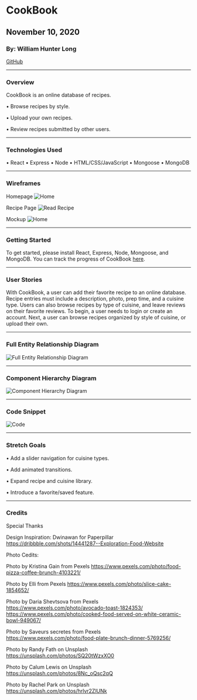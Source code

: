 # CookBook

## November 10, 2020

### By: William Hunter Long

[GitHub](https://github.com/whlong1)
*** 

### Overview

CookBook is an online database of recipes.

• Browse recipes by style.

• Upload your own recipes.

• Review recipes submitted by other users.


***

### Technologies Used

• React
• Express
• Node
• HTML/CSS/JavaScript
• Mongoose
• MongoDB

***

### Wireframes

Homepage
![Home](https://i.imgur.com/XsAGYkX.png)

Recipe Page
![Read Recipe](https://i.imgur.com/XR92tML.png)

Mockup
![Home](https://i.imgur.com/fCOEj1r.png)


***

### Getting Started

To get started, please install React, Express, Node, Mongoose, and MongoDB. You can track the progress of CookBook [here](https://trello.com/b/bqviz8E0/cookbook). 



***

### User Stories

With CookBook, a user can add their favorite recipe to an online database. Recipe entries must include a description, photo, prep time, and a cuisine type. Users can also browse recipes by type of cuisine, and leave reviews on their favorite reviews. To begin, a user needs to login or create an account. Next, a user can browse recipes organized by style of cuisine, or upload their own. 

***
### Full Entity Relationship Diagram

![Full Entity Relationship Diagram](https://i.imgur.com/SzRlHjv.png)

***

### Component Hierarchy Diagram

![Component Hierarchy Diagram](https://i.imgur.com/X83YhTF.png)



***

### Code Snippet

![Code](https://i.imgur.com/5TWk0y7.png)



***


### Stretch Goals

• Add a slider navigation for cuisine types.

• Add animated transitions.

• Expand recipe and cuisine library.

• Introduce a favorite/saved feature. 


***

### Credits

Special Thanks

Design Inspiration:
Dwinawan for Paperpillar
https://dribbble.com/shots/14441287--Exploration-Food-Website


Photo Cedits:


Photo by Kristina Gain from Pexels
https://www.pexels.com/photo/food-pizza-coffee-brunch-4103221/

Photo by Elli from Pexels
https://www.pexels.com/photo/slice-cake-1854652/

Photo by Daria Shevtsova from Pexels
https://www.pexels.com/photo/avocado-toast-1824353/
https://www.pexels.com/photo/cooked-food-served-on-white-ceramic-bowl-949067/


Photo by Saveurs secretes from Pexels
https://www.pexels.com/photo/food-plate-brunch-dinner-5769256/



Photo by Randy Fath on Unsplash
https://unsplash.com/photos/SQ20tWzxXO0


Photo by Calum Lewis on Unsplash
https://unsplash.com/photos/8Nc_oQsc2qQ


Photo by Rachel Park on Unsplash
https://unsplash.com/photos/hrlvr2ZlUNk




